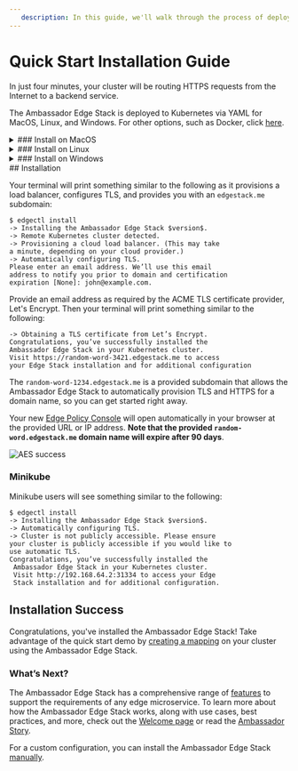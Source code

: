 ```yaml
---
   description: In this guide, we'll walk through the process of deploying Ambassador Edge Stack in Kubernetes for ingress routing.
---
```

# Quick Start Installation Guide

In just four minutes, your cluster will be routing HTTPS requests from the
Internet to a backend service.

The Ambassador Edge Stack is deployed to Kubernetes via YAML for MacOS, Linux, and
Windows. For other options, such as Docker, click [here](/user-guide/install).

<details>
<summary>### Install on MacOS</summary>

1. Download the `edgectl` file [here](https://metriton.datawire.io/downloads/darwin/edgectl) or download it with a curl command:

    ```shell
    sudo curl -fL https://metriton.datawire.io/downloads/darwin/edgectl -o /usr/local/bin/edgectl && sudo chmod a+X /usr/local/bin/edgectl
    ```

    If you decide to download the file, you may encounter a security block. To change this:
    * Go to **System Preferences > Security & Privacy > General**.
    * Click the **Open Anyway** button.
    * On the new dialog, click the **Open** button.

2. Run the installer with `./edgectl install`
</details>
<details>
<summary>### Install on Linux</summary>

1. Download the `edgectl` file
   [here](https://metriton.datawire.io/downloads/linux/edgectl) or download it with a curl
   command:

    ```shell
    sudo curl -fL https://metriton.datawire.io/downloads/linux/edgectl -o /usr/local/bin/edgectl && sudo chmod a+x /usr/local/bin/edgectl
    ```
2. Run the installer with `./edgectl install`
</details>
<details>
<summary>### Install on Windows</summary>

1. Download the `edgectl` file
   [here](https://metriton.datawire.io/downloads/windows/edgectl.exe).
2. Run the installer with `edgectl.exe install`
</details>
## Installation

Your terminal will print something similar to the following as it provisions a load balancer, configures TLS, and provides you with an `edgestack.me` subdomain:

```
$ edgectl install
-> Installing the Ambassador Edge Stack $version$.
-> Remote Kubernetes cluster detected.
-> Provisioning a cloud load balancer. (This may take 
a minute, depending on your cloud provider.)
-> Automatically configuring TLS.
Please enter an email address. We’ll use this email 
address to notify you prior to domain and certification 
expiration [None]: john@example.com.
```

Provide an email address as required by the ACME TLS certificate provider, Let's
Encrypt. Then your terminal will print something similar to the following:

```
-> Obtaining a TLS certificate from Let’s Encrypt.
Congratulations, you’ve successfully installed the 
Ambassador Edge Stack in your Kubernetes cluster. 
Visit https://random-word-3421.edgestack.me to access
your Edge Stack installation and for additional configuration
```

The `random-word-1234.edgestack.me` is a provided subdomain that allows the
Ambassador Edge Stack to automatically provision TLS and HTTPS for a domain
name, so you can get started right away.

Your new [Edge Policy Console](/about/edge-policy-console) will open
automatically in your browser at the provided URL or IP address. **Note that the provided `random-word.edgestack.me` domain name will expire after 90 days**.

![AES success](/../../doc-images/aes-success.png)

### Minikube

Minikube users will see something similar to the following:

```
$ edgectl install
-> Installing the Ambassador Edge Stack $version$.
-> Automatically configuring TLS.
-> Cluster is not publicly accessible. Please ensure 
your cluster is publicly accessible if you would like to 
use automatic TLS.
Congratulations, you’ve successfully installed the
 Ambassador Edge Stack in your Kubernetes cluster. 
 Visit http://192.168.64.2:31334 to access your Edge 
 Stack installation and for additional configuration.
 ```

## Installation Success

Congratulations, you've installed the Ambassador Edge Stack! Take advantage of
the quick start demo by [creating a mapping](/user-guide/quickstart-demo) on
your cluster using the Ambassador Edge Stack.

### What’s Next?

The Ambassador Edge Stack has a comprehensive range of [features](/features/) to
support the requirements of any edge microservice. To learn more about how the
Ambassador Edge Stack works, along with use cases, best practices, and more,
check out the [Welcome page](/docs/) or read the [Ambassador
Story](/about/why-ambassador).

For a custom configuration, you can install the Ambassador Edge Stack [manually](/user-guide/manual-install).
